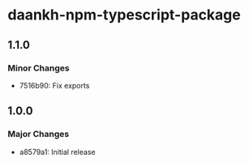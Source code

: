 # daankh-npm-typescript-package

## 1.1.0

### Minor Changes

- 7516b90: Fix exports

## 1.0.0

### Major Changes

- a8579a1: Initial release

